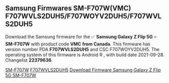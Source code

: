 <h2>Samsung Firmwares SM-F707W(VMC) F707WVLS2DUH5/F707WOYV2DUH5/F707WVLS2DUH5</h2>
Download the Samsung firmware for the ✅ <strong>Samsung Galaxy Z Flip 5G </strong> ⭐ <strong>SM-F707W</strong> with product code <strong>VMC</strong> <strong> from Canada</strong>. This firmware has version number PDA <strong>F707WVLS2DUH5</strong> and CSC F707WOYV2DUH5. The operating system of this firmware is Android R , with build date 2021-09-28. Changelist <strong>22379636</strong>.


[SM-F707W](https://samfirm.shop/samsung/model/SM-F707W)
[F707WVLS2DUH5](https://samfirm.shop/samsung/pda/F707WVLS2DUH5)
[Download Firmware Samsung Galaxy Z Flip 5G SM-F707W](https://samfirm.shop/samsung/firmware/460565)
